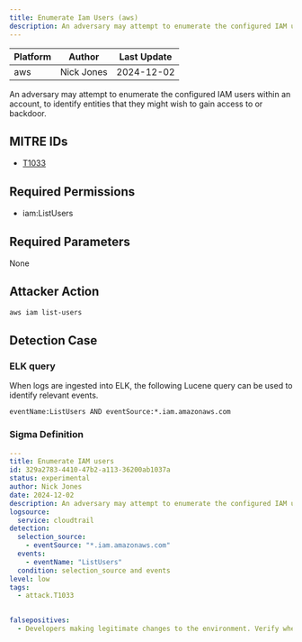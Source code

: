 ```yaml
---
title: Enumerate Iam Users (aws)
description: An adversary may attempt to enumerate the configured IAM users within an account, to identify entities that they might wish to gain access to or backdoor. 
---
```


| Platform               | Author               | Last Update                 |
| ---------------------- | -------------------- | --------------------------- |
| aws | Nick Jones | 2024-12-02 |

An adversary may attempt to enumerate the configured IAM users within an account, to identify entities that they might wish to gain access to or backdoor.

## MITRE IDs

* [T1033](https://attack.mitre.org/techniques/T1033/)

## Required Permissions

* iam:ListUsers

## Required Parameters

None
## Attacker Action

```bash
aws iam list-users
```

## Detection Case

### ELK query

When logs are ingested into ELK, the following Lucene query can be used to identify relevant events.

```
eventName:ListUsers AND eventSource:*.iam.amazonaws.com  
```

### Sigma Definition

```yaml
---
title: Enumerate IAM users
id: 329a2783-4410-47b2-a113-36200ab1037a
status: experimental
author: Nick Jones
date: 2024-12-02
description: An adversary may attempt to enumerate the configured IAM users within an account, to identify entities that they might wish to gain access to or backdoor.
logsource:
  service: cloudtrail
detection:
  selection_source:
    - eventSource: "*.iam.amazonaws.com"
  events:
    - eventName: "ListUsers"
  condition: selection_source and events
level: low
tags:
  - attack.T1033
  

falsepositives:
  - Developers making legitimate changes to the environment. Verify whether the user identity, user agent, and/or hostname should be making changes in your environment.
```